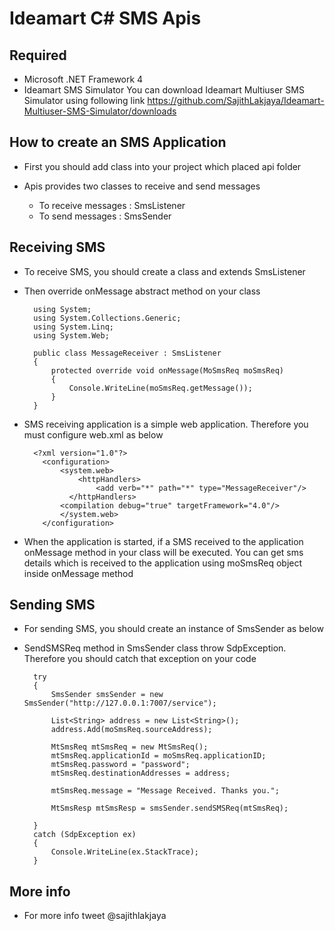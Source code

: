 Ideamart C# SMS Apis
=====================

Required
---------
* Microsoft .NET Framework 4
* Ideamart SMS Simulator
  You can download Ideamart Multiuser SMS Simulator using following link
		https://github.com/SajithLakjaya/Ideamart-Multiuser-SMS-Simulator/downloads

How to create an SMS Application
--------------------------------
* First you should add class into your project which placed api folder
* Apis provides two classes to receive and send messages

  * To receive messages : SmsListener
  * To send messages : SmsSender

Receiving SMS
--------------
* To receive SMS, you should create a class and extends SmsListener
* Then override onMessage abstract method on your class

        using System;
        using System.Collections.Generic;
        using System.Linq;
        using System.Web;

        public class MessageReceiver : SmsListener
        {
	        protected override void onMessage(MoSmsReq moSmsReq)
	        {
		        Console.WriteLine(moSmsReq.getMessage());
	        }
        }

* SMS receiving application is a simple web application. Therefore you must configure web.xml as below

        <?xml version="1.0"?>
          <configuration>
	          <system.web>
		          <httpHandlers>
		        	  <add verb="*" path="*" type="MessageReceiver"/>
	      	    </httpHandlers>
              <compilation debug="true" targetFramework="4.0"/>
	          </system.web>
          </configuration>

* When the application is started, if a SMS received to the application onMessage method in your class will be executed. You can get sms details which is received to the application using moSmsReq object inside onMessage method

Sending SMS
------------
* For sending SMS, you should create an instance of SmsSender as below
* SendSMSReq method in SmsSender class throw SdpException. Therefore you should catch that exception on your code

        try
        {
            SmsSender smsSender = new SmsSender("http://127.0.0.1:7007/service");

            List<String> address = new List<String>();
            address.Add(moSmsReq.sourceAddress);

            MtSmsReq mtSmsReq = new MtSmsReq();
            mtSmsReq.applicationId = moSmsReq.applicationID;
            mtSmsReq.password = "password";
            mtSmsReq.destinationAddresses = address;

            mtSmsReq.message = "Message Received. Thanks you.";
            
            MtSmsResp mtSmsResp = smsSender.sendSMSReq(mtSmsReq);

        }
        catch (SdpException ex) 
        {
            Console.WriteLine(ex.StackTrace);
        }

More info
-------------
* For more info tweet @sajithlakjaya


	
